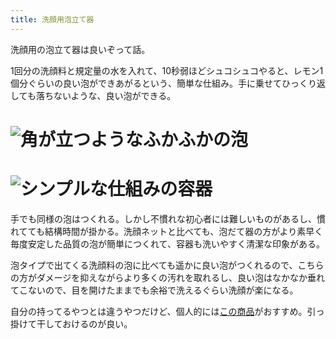 ```yaml
---
title: 洗顔用泡立て器
---
```

洗顔用の泡立て器は良いぞって話。

1回分の洗顔料と規定量の水を入れて、10秒弱ほどシュコシュコやると、レモン1個分ぐらいの良い泡ができあがるという、簡単な仕組み。手に乗せてひっくり返しても落ちないような、良い泡ができる。

![](https://lh6.googleusercontent.com/97Airhw8EF25nE15DyDmVyug078uZ8gIzaXl4r-2PxM6SCjNzI0mRKpZQbIlvOgub5HZF2i22J44Nk4DItgYm04BNeku1PJ3WGkGT_h6SVL3qw7QosG5TlemEl-FSAU_xKUCp_WYLKcQo5fUWhMR3Nc-oJraYv4ucbB9pkKIGlYJQfsCyFAtUFFh "角が立つようなふかふかの泡")
===============================================================================================================================================================================================================================================

![](https://lh3.googleusercontent.com/W8vxOsVd5sOjlr492lv0bO9XzRNH9Z136wcDcjihtif85AhsF8AKQ9UfchEeQ43y6b01gXgEaFGNzhb8RdkuEdelnyDlbsNsY-N4kxz7l_MHKrB8jkaVQe03ozcPj-jl6hakNsDyeP5wKVBHtx_ZhjjpqqeomQKyAUqay2_iTB4zklUj5IOs3drk "シンプルな仕組みの容器")
=============================================================================================================================================================================================================================================

手でも同様の泡はつくれる。しかし不慣れな初心者には難しいものがあるし、慣れてても結構時間が掛かる。洗顔ネットと比べても、泡だて器の方がより素早く毎度安定した品質の泡が簡単につくれて、容器も洗いやすく清潔な印象がある。

泡タイプで出てくる洗顔料の泡に比べても遥かに良い泡がつくれるので、こちらの方がダメージを抑えながらより多くの汚れを取れるし、良い泡はなかなか垂れてこないので、目を開けたままでも余裕で洗えるぐらい洗顔が楽になる。

自分の持ってるやつとは違うやつだけど、個人的には[この商品](https://www.amazon.co.jp/dp/B09KMP9GDN)がおすすめ。引っ掛けて干しておけるのが良い。
